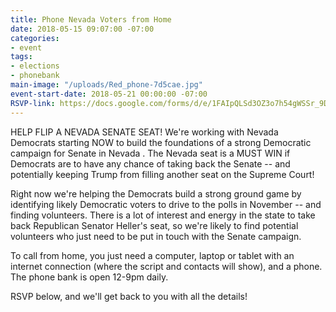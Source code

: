 ```yaml
---
title: Phone Nevada Voters from Home
date: 2018-05-15 09:07:00 -07:00
categories:
- event
tags:
- elections
- phonebank
main-image: "/uploads/Red_phone-7d5cae.jpg"
event-start-date: 2018-05-21 00:00:00 -07:00
RSVP-link: https://docs.google.com/forms/d/e/1FAIpQLSd3OZ3o7h54gWSSr_9DsZmio8lQym1HYNhBnmySRUrJNCiVyQ/viewform
---
```


HELP FLIP A NEVADA SENATE SEAT!  We're working with Nevada Democrats starting NOW to build the foundations of a strong  Democratic campaign for Senate in Nevada .  The Nevada seat is a MUST WIN if Democrats are to have any chance of taking back the Senate -- and potentially keeping Trump from filling another seat on the Supreme Court!  

Right now we're helping the Democrats build a strong ground game by identifying likely Democratic voters to drive to the polls in November -- and finding volunteers.  There is a lot of interest and energy in the state to take back Republican Senator Heller's seat, so we're likely to find potential volunteers who just need to be put in touch with the Senate campaign.  

To call from home, you just need a computer, laptop or tablet with an internet connection (where the script and contacts will show), and a phone.  The phone bank is open 12-9pm daily. 

RSVP below, and we'll get back to you with all the details!  